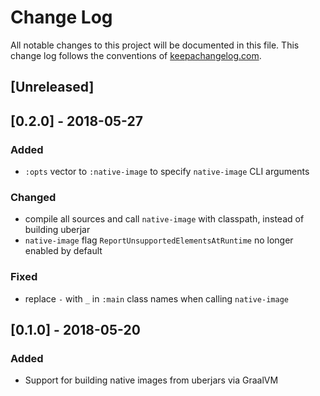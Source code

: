 # Change Log
All notable changes to this project will be documented in this file. This change log follows the conventions of [keepachangelog.com](http://keepachangelog.com/).

## [Unreleased]

## [0.2.0] - 2018-05-27
### Added
- `:opts` vector to `:native-image` to specify `native-image` CLI arguments
### Changed
- compile all sources and call `native-image` with classpath, instead of building uberjar
- `native-image` flag `ReportUnsupportedElementsAtRuntime` no longer enabled by default
### Fixed
- replace `-` with `_` in `:main` class names when calling `native-image`

## [0.1.0] - 2018-05-20
### Added
- Support for building native images from uberjars via GraalVM
